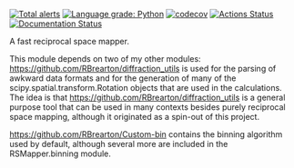 [![Total alerts](https://img.shields.io/lgtm/alerts/g/RBrearton/RSMapper.svg?logo=lgtm&logoWidth=18)](https://lgtm.com/projects/g/RBrearton/RSMapper/alerts/)
[![Language grade: Python](https://img.shields.io/lgtm/grade/python/g/RBrearton/RSMapper.svg?logo=lgtm&logoWidth=18)](https://lgtm.com/projects/g/RBrearton/RSMapper/context:python)
[![codecov](https://codecov.io/gh/RBrearton/RSMapper/branch/master/graph/badge.svg?token=FGIV0MVHS8)](https://codecov.io/gh/RBrearton/RSMapper)
[![Actions Status](https://github.com/RBrearton/RSMapper/workflows/pytest/badge.svg)](https://github.com/pytest/RSMapper/actions)
[![Documentation Status](https://readthedocs.org/projects/local-stats/badge/?version=latest)](https://local-stats.readthedocs.io/en/latest/?badge=latest)

A fast reciprocal space mapper.

This module depends on two of my other modules:
https://github.com/RBrearton/diffraction_utils
is used for the parsing of awkward data formats and for the generation of many
of the scipy.spatial.transform.Rotation objects that are used in the
calculations. The idea is that https://github.com/RBrearton/diffraction_utils is
a general purpose tool that can be used in many contexts besides purely
reciprocal space mapping, although it originated as a spin-out of this project.

https://github.com/RBrearton/Custom-bin contains the binning algorithm used by
default, although several more are included in the RSMapper.binning module.
